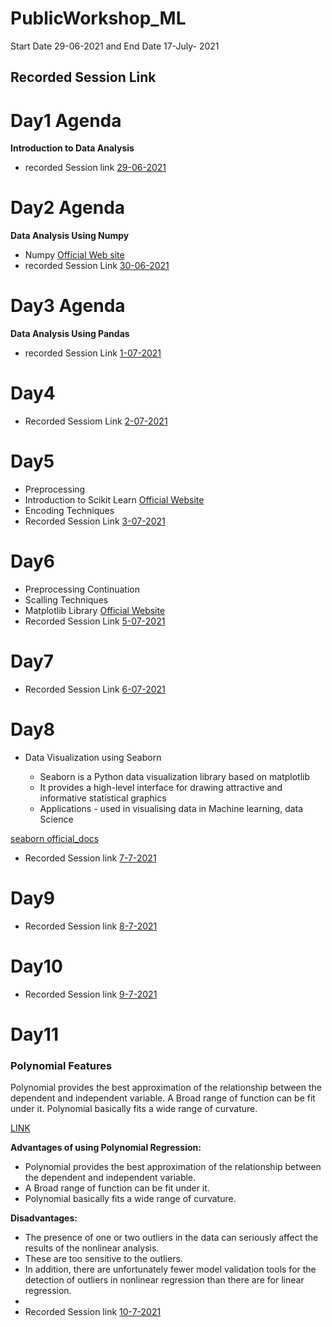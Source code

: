# PublicWorkshop_ML
Start Date 29-06-2021 and End Date 17-July- 2021



## Recorded Session Link

# Day1 Agenda
**Introduction to Data Analysis**
- recorded Session link [29-06-2021](https://transcripts.gotomeeting.com/#/s/c471317139d0dfc04b4395f7572f69c834e67ee7243f04e932d4833dd8b05fd5)

# Day2 Agenda
**Data Analysis Using Numpy**
- Numpy [Official Web site](https://numpy.org/doc/stable/)
- recorded Session Link [30-06-2021](https://transcripts.gotomeeting.com/#/s/7a26074f5585b3fe9bc8587703d76a27e66328a2750ae2307e775d52de3f72b5)

# Day3 Agenda
**Data Analysis Using Pandas**
-  recorded Session Link [1-07-2021](https://transcripts.gotomeeting.com/#/s/1930463b04560729fcd363b2a5aadd6a5df2afa71b37c15eda33c5aa40f30031)

# Day4
- Recorded Sessiom Link [2-07-2021](https://transcripts.gotomeeting.com/#/s/0446958ea58090535e9e9e2a3c52710676c7e8c8df2042c4340a2c73b20624af)

# Day5
- Preprocessing
- Introduction to Scikit Learn [Official Website](https://scikit-learn.org/stable/)
- Encoding Techniques
- Recorded Session Link [3-07-2021](https://transcripts.gotomeeting.com/#/s/4cd893f7916c7c087b647daa99775eda381366eb0dd4ebf735772f9a8f690216)

# Day6
- Preprocessing Continuation
- Scalling Techniques
- Matplotlib Library [Official Website](https://matplotlib.org/)
- Recorded Session Link [5-07-2021](https://transcripts.gotomeeting.com/#/s/a895dde48e91a588e661913d7f374186a6e4a50b8e663017262e35e6e1372332)

# Day7
- Recorded Session Link [6-07-2021](https://transcripts.gotomeeting.com/#/s/db5f19b452ba01f25a50a83ddd8d19063cd33e5333ad33230f9c075d703fd753)


# Day8
- Data Visualization using Seaborn

    * Seaborn is a Python data visualization library based on matplotlib
    * It provides a high-level interface for drawing attractive and informative statistical graphics
    * Applications - used in visualising data in Machine learning, data Science 
    
[seaborn official_docs](https://seaborn.pydata.org/)

- Recorded Session link [7-7-2021](https://transcripts.gotomeeting.com/#/s/be6e323410cf36851600c26a8b98f8e4929badaf41ff8fcd69198cee5f30cf1c)



# Day9
- Recorded Session link [8-7-2021](https://transcripts.gotomeeting.com/#/s/c26bb8b7fe346a5846ba0b1d5fea4ab74d400ab118fbd09c7f151762d2bdac89)

# Day10

- Recorded Session link [9-7-2021](https://transcripts.gotomeeting.com/#/s/568660d241e3055d0dee51d8a8a3f926c0b0d84d8a97dd156b9c234d8bb15bef)

# Day11

### Polynomial Features
Polynomial provides the best approximation of the relationship between the dependent and independent variable. A Broad range of function can be fit under it. Polynomial basically fits a wide range of curvature.

[LINK](https://towardsdatascience.com/introduction-to-linear-regression-and-polynomial-regression-f8adc96f31cb)

**Advantages of using Polynomial Regression:**

- Polynomial provides the best approximation of the relationship between the dependent and independent variable.
- A Broad range of function can be fit under it.
- Polynomial basically fits a wide range of curvature.

**Disadvantages:**

- The presence of one or two outliers in the data can seriously affect the results of the nonlinear analysis.
- These are too sensitive to the outliers.
- In addition, there are unfortunately fewer model validation tools for the detection of outliers in nonlinear regression than there are for linear regression.
- 
- Recorded Session link [10-7-2021]()








